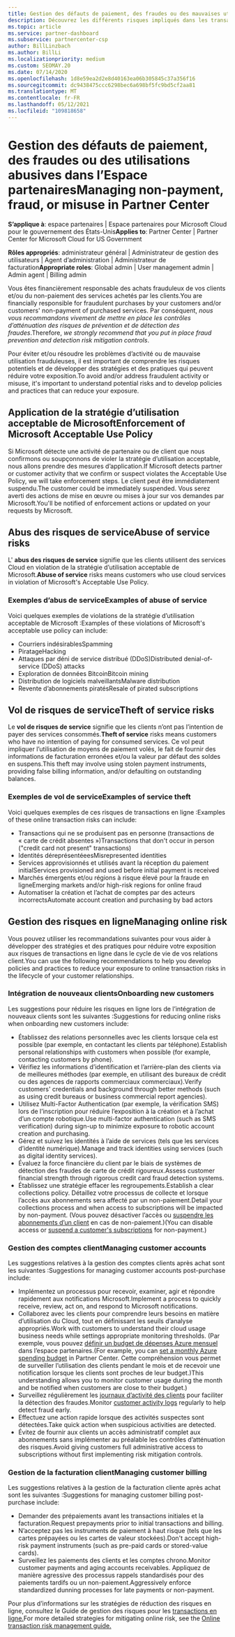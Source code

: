 ```yaml
---
title: Gestion des défauts de paiement, des fraudes ou des mauvaises utilisations
description: Découvrez les différents risques impliqués dans les transactions en ligne et les meilleures pratiques pour gérer et atténuer ces risques dans l’espace partenaires.
ms.topic: article
ms.service: partner-dashboard
ms.subservice: partnercenter-csp
author: BillLinzbach
ms.author: BillLi
ms.localizationpriority: medium
ms.custom: SEOMAY.20
ms.date: 07/14/2020
ms.openlocfilehash: 1d8e59ea2d2e8d40163ea06b305845c37a356f16
ms.sourcegitcommit: dc9438475ccc6298bec6a698bf5fc9bd5cf2aa81
ms.translationtype: MT
ms.contentlocale: fr-FR
ms.lasthandoff: 05/12/2021
ms.locfileid: "109818658"
---
```

# <a name="managing-non-payment-fraud-or-misuse-in-partner-center"></a><span data-ttu-id="30c52-103">Gestion des défauts de paiement, des fraudes ou des utilisations abusives dans l’Espace partenaires</span><span class="sxs-lookup"><span data-stu-id="30c52-103">Managing non-payment, fraud, or misuse in Partner Center</span></span>

<span data-ttu-id="30c52-104">**S’applique à**: espace partenaires | Espace partenaires pour Microsoft Cloud pour le gouvernement des États-Unis</span><span class="sxs-lookup"><span data-stu-id="30c52-104">**Applies to**: Partner Center | Partner Center for Microsoft Cloud for US Government</span></span>

<span data-ttu-id="30c52-105">**Rôles appropriés**: administrateur général | Administrateur de gestion des utilisateurs | Agent d’administration | Administrateur de facturation</span><span class="sxs-lookup"><span data-stu-id="30c52-105">**Appropriate roles**: Global admin | User management admin | Admin agent | Billing admin</span></span>

<span data-ttu-id="30c52-106">Vous êtes financièrement responsable des achats frauduleux de vos clients et/ou du non-paiement des services achetés par les clients.</span><span class="sxs-lookup"><span data-stu-id="30c52-106">You are financially responsible for fraudulent purchases by your customers and/or customers' non-payment of purchased services.</span></span> <span data-ttu-id="30c52-107">Par conséquent, *nous vous recommandons vivement de mettre en place les contrôles d’atténuation des risques de prévention et de détection des fraudes*.</span><span class="sxs-lookup"><span data-stu-id="30c52-107">Therefore, *we strongly recommend that you put in place fraud prevention and detection risk mitigation controls*.</span></span>

<span data-ttu-id="30c52-108">Pour éviter et/ou résoudre les problèmes d’activité ou de mauvaise utilisation frauduleuses, il est important de comprendre les risques potentiels et de développer des stratégies et des pratiques qui peuvent réduire votre exposition.</span><span class="sxs-lookup"><span data-stu-id="30c52-108">To avoid and/or address fraudulent activity or misuse, it's important to understand potential risks and to develop policies and practices that can reduce your exposure.</span></span>

## <a name="enforcement-of-microsoft-acceptable-use-policy"></a><span data-ttu-id="30c52-109">Application de la stratégie d’utilisation acceptable de Microsoft</span><span class="sxs-lookup"><span data-stu-id="30c52-109">Enforcement of Microsoft Acceptable Use Policy</span></span>

<span data-ttu-id="30c52-110">Si Microsoft détecte une activité de partenaire ou de client que nous confirmons ou soupçonnons de violer la stratégie d’utilisation acceptable, nous allons prendre des mesures d’application.</span><span class="sxs-lookup"><span data-stu-id="30c52-110">If Microsoft detects partner or customer activity that we confirm or suspect violates the Acceptable Use Policy, we will take enforcement steps.</span></span> <span data-ttu-id="30c52-111">Le client peut être immédiatement suspendu.</span><span class="sxs-lookup"><span data-stu-id="30c52-111">The customer could be immediately suspended.</span></span> <span data-ttu-id="30c52-112">Vous serez averti des actions de mise en œuvre ou mises à jour sur vos demandes par Microsoft.</span><span class="sxs-lookup"><span data-stu-id="30c52-112">You'll be notified of enforcement actions or updated on your requests by Microsoft.</span></span>

## <a name="abuse-of-service-risks"></a><span data-ttu-id="30c52-113">Abus des risques de service</span><span class="sxs-lookup"><span data-stu-id="30c52-113">Abuse of service risks</span></span>

<span data-ttu-id="30c52-114">L' **abus des risques de service** signifie que les clients utilisent des services Cloud en violation de la stratégie d’utilisation acceptable de Microsoft.</span><span class="sxs-lookup"><span data-stu-id="30c52-114">**Abuse of service** risks means customers who use cloud services in violation of Microsoft's Acceptable Use Policy.</span></span>

### <a name="examples-of-abuse-of-service"></a><span data-ttu-id="30c52-115">Exemples d’abus de service</span><span class="sxs-lookup"><span data-stu-id="30c52-115">Examples of abuse of service</span></span>

<span data-ttu-id="30c52-116">Voici quelques exemples de violations de la stratégie d’utilisation acceptable de Microsoft :</span><span class="sxs-lookup"><span data-stu-id="30c52-116">Examples of these violations of Microsoft's acceptable use policy can include:</span></span>

- <span data-ttu-id="30c52-117">Courriers indésirables</span><span class="sxs-lookup"><span data-stu-id="30c52-117">Spamming</span></span>
- <span data-ttu-id="30c52-118">Piratage</span><span class="sxs-lookup"><span data-stu-id="30c52-118">Hacking</span></span>
- <span data-ttu-id="30c52-119">Attaques par déni de service distribué (DDoS)</span><span class="sxs-lookup"><span data-stu-id="30c52-119">Distributed denial-of-service (DDoS) attacks</span></span>
- <span data-ttu-id="30c52-120">Exploration de données Bitcoin</span><span class="sxs-lookup"><span data-stu-id="30c52-120">Bitcoin mining</span></span>
- <span data-ttu-id="30c52-121">Distribution de logiciels malveillants</span><span class="sxs-lookup"><span data-stu-id="30c52-121">Malware distribution</span></span>
- <span data-ttu-id="30c52-122">Revente d’abonnements piratés</span><span class="sxs-lookup"><span data-stu-id="30c52-122">Resale of pirated subscriptions</span></span>

## <a name="theft-of-service-risks"></a><span data-ttu-id="30c52-123">Vol de risques de service</span><span class="sxs-lookup"><span data-stu-id="30c52-123">Theft of service risks</span></span>

<span data-ttu-id="30c52-124">Le **vol de risques de service** signifie que les clients n’ont pas l’intention de payer des services consommés.</span><span class="sxs-lookup"><span data-stu-id="30c52-124">**Theft of service** risks means customers who have no intention of paying for consumed services.</span></span> <span data-ttu-id="30c52-125">Ce vol peut impliquer l’utilisation de moyens de paiement volés, le fait de fournir des informations de facturation erronées et/ou la valeur par défaut des soldes en suspens.</span><span class="sxs-lookup"><span data-stu-id="30c52-125">This theft may involve using stolen payment instruments, providing false billing information, and/or defaulting on outstanding balances.</span></span>

### <a name="examples-of-service-theft"></a><span data-ttu-id="30c52-126">Exemples de vol de service</span><span class="sxs-lookup"><span data-stu-id="30c52-126">Examples of service theft</span></span>

<span data-ttu-id="30c52-127">Voici quelques exemples de ces risques de transactions en ligne :</span><span class="sxs-lookup"><span data-stu-id="30c52-127">Examples of these online transaction risks can include:</span></span>

- <span data-ttu-id="30c52-128">Transactions qui ne se produisent pas en personne (transactions de « carte de crédit absentes »)</span><span class="sxs-lookup"><span data-stu-id="30c52-128">Transactions that don't occur in person ("credit card not present" transactions)</span></span>
- <span data-ttu-id="30c52-129">Identités déreprésentéees</span><span class="sxs-lookup"><span data-stu-id="30c52-129">Misrepresented identities</span></span>
- <span data-ttu-id="30c52-130">Services approvisionnés et utilisés avant la réception du paiement initial</span><span class="sxs-lookup"><span data-stu-id="30c52-130">Services provisioned and used before initial payment is received</span></span>
- <span data-ttu-id="30c52-131">Marchés émergents et/ou régions à risque élevé pour la fraude en ligne</span><span class="sxs-lookup"><span data-stu-id="30c52-131">Emerging markets and/or high-risk regions for online fraud</span></span>
- <span data-ttu-id="30c52-132">Automatiser la création et l’achat de comptes par des acteurs incorrects</span><span class="sxs-lookup"><span data-stu-id="30c52-132">Automate account creation and purchasing by bad actors</span></span>

## <a name="managing-online-risk"></a><span data-ttu-id="30c52-133">Gestion des risques en ligne</span><span class="sxs-lookup"><span data-stu-id="30c52-133">Managing online risk</span></span>

<span data-ttu-id="30c52-134">Vous pouvez utiliser les recommandations suivantes pour vous aider à développer des stratégies et des pratiques pour réduire votre exposition aux risques de transactions en ligne dans le cycle de vie de vos relations client.</span><span class="sxs-lookup"><span data-stu-id="30c52-134">You can use the following recommendations to help you develop policies and practices to reduce your exposure to online transaction risks in the lifecycle of your customer relationships.</span></span>

### <a name="onboarding-new-customers"></a><span data-ttu-id="30c52-135">Intégration de nouveaux clients</span><span class="sxs-lookup"><span data-stu-id="30c52-135">Onboarding new customers</span></span>

<span data-ttu-id="30c52-136">Les suggestions pour réduire les risques en ligne lors de l’intégration de nouveaux clients sont les suivantes :</span><span class="sxs-lookup"><span data-stu-id="30c52-136">Suggestions for reducing online risks when onboarding new customers include:</span></span>

- <span data-ttu-id="30c52-137">Établissez des relations personnelles avec les clients lorsque cela est possible (par exemple, en contactant les clients par téléphone).</span><span class="sxs-lookup"><span data-stu-id="30c52-137">Establish personal relationships with customers when possible (for example, contacting customers by phone).</span></span>
- <span data-ttu-id="30c52-138">Vérifiez les informations d’identification et l’arrière-plan des clients via de meilleures méthodes (par exemple, en utilisant des bureaux de crédit ou des agences de rapports commerciaux commerciaux).</span><span class="sxs-lookup"><span data-stu-id="30c52-138">Verify customers' credentials and background through better methods (such as using credit bureaus or business commercial report agencies).</span></span>
- <span data-ttu-id="30c52-139">Utilisez Multi-Factor Authentication (par exemple, la vérification SMS) lors de l’inscription pour réduire l’exposition à la création et à l’achat d’un compte robotique.</span><span class="sxs-lookup"><span data-stu-id="30c52-139">Use multi-factor authentication (such as SMS verification) during sign-up to minimize exposure to robotic account creation and purchasing.</span></span>
- <span data-ttu-id="30c52-140">Gérez et suivez les identités à l’aide de services (tels que les services d’identité numérique).</span><span class="sxs-lookup"><span data-stu-id="30c52-140">Manage and track identities using services (such as digital identity services).</span></span>
- <span data-ttu-id="30c52-141">Évaluez la force financière du client par le biais de systèmes de détection des fraudes de carte de crédit rigoureux.</span><span class="sxs-lookup"><span data-stu-id="30c52-141">Assess customer financial strength through rigorous credit card fraud detection systems.</span></span>
- <span data-ttu-id="30c52-142">Établissez une stratégie effacer les regroupements.</span><span class="sxs-lookup"><span data-stu-id="30c52-142">Establish a clear collections policy.</span></span> <span data-ttu-id="30c52-143">Détaillez votre processus de collecte et lorsque l’accès aux abonnements sera affecté par un non-paiement.</span><span class="sxs-lookup"><span data-stu-id="30c52-143">Detail your collections process and when access to subscriptions will be impacted by non-payment.</span></span> <span data-ttu-id="30c52-144">(Vous pouvez désactiver l’accès ou [suspendre les abonnements d’un client](create-a-new-subscription.md#suspend-a-subscription) en cas de non-paiement.)</span><span class="sxs-lookup"><span data-stu-id="30c52-144">(You can disable access or [suspend a customer's subscriptions](create-a-new-subscription.md#suspend-a-subscription) for non-payment.)</span></span>

### <a name="managing-customer-accounts"></a><span data-ttu-id="30c52-145">Gestion des comptes client</span><span class="sxs-lookup"><span data-stu-id="30c52-145">Managing customer accounts</span></span>

<span data-ttu-id="30c52-146">Les suggestions relatives à la gestion des comptes clients après achat sont les suivantes :</span><span class="sxs-lookup"><span data-stu-id="30c52-146">Suggestions for managing customer accounts post-purchase include:</span></span>

- <span data-ttu-id="30c52-147">Implémentez un processus pour recevoir, examiner, agir et répondre rapidement aux notifications Microsoft.</span><span class="sxs-lookup"><span data-stu-id="30c52-147">Implement a process to quickly receive, review, act on, and respond to Microsoft notifications.</span></span>
- <span data-ttu-id="30c52-148">Collaborez avec les clients pour comprendre leurs besoins en matière d’utilisation du Cloud, tout en définissant les seuils d’analyse appropriés.</span><span class="sxs-lookup"><span data-stu-id="30c52-148">Work with customers to understand their cloud usage business needs while settings appropriate monitoring thresholds.</span></span> <span data-ttu-id="30c52-149">(Par exemple, vous pouvez [définir un budget de dépenses Azure mensuel](set-an-azure-spending-budget-for-your-customers.md) dans l’espace partenaires.</span><span class="sxs-lookup"><span data-stu-id="30c52-149">(For example, you can [set a monthly Azure spending budget](set-an-azure-spending-budget-for-your-customers.md) in Partner Center.</span></span> <span data-ttu-id="30c52-150">Cette compréhension vous permet de surveiller l’utilisation des clients pendant le mois et de recevoir une notification lorsque les clients sont proches de leur budget.)</span><span class="sxs-lookup"><span data-stu-id="30c52-150">This understanding allows you to monitor customer usage during the month and be notified when customers are close to their budget.)</span></span>
- <span data-ttu-id="30c52-151">Surveillez régulièrement les [journaux d’activité des clients](activity-logs.md) pour faciliter la détection des fraudes.</span><span class="sxs-lookup"><span data-stu-id="30c52-151">Monitor [customer activity logs](activity-logs.md) regularly to help detect fraud early.</span></span>
- <span data-ttu-id="30c52-152">Effectuez une action rapide lorsque des activités suspectes sont détectées.</span><span class="sxs-lookup"><span data-stu-id="30c52-152">Take quick action when suspicious activities are detected.</span></span>
- <span data-ttu-id="30c52-153">Évitez de fournir aux clients un accès administratif complet aux abonnements sans implémenter au préalable les contrôles d’atténuation des risques.</span><span class="sxs-lookup"><span data-stu-id="30c52-153">Avoid giving customers full administrative access to subscriptions without first implementing risk mitigation controls.</span></span>

### <a name="managing-customer-billing"></a><span data-ttu-id="30c52-154">Gestion de la facturation client</span><span class="sxs-lookup"><span data-stu-id="30c52-154">Managing customer billing</span></span>

<span data-ttu-id="30c52-155">Les suggestions relatives à la gestion de la facturation cliente après achat sont les suivantes :</span><span class="sxs-lookup"><span data-stu-id="30c52-155">Suggestions for managing customer billing post-purchase include:</span></span>

- <span data-ttu-id="30c52-156">Demander des prépaiements avant les transactions initiales et la facturation.</span><span class="sxs-lookup"><span data-stu-id="30c52-156">Request prepayments prior to initial transactions and billing.</span></span>
- <span data-ttu-id="30c52-157">N’acceptez pas les instruments de paiement à haut risque (tels que les cartes prépayées ou les cartes de valeur stockées).</span><span class="sxs-lookup"><span data-stu-id="30c52-157">Don't accept high-risk payment instruments (such as pre-paid cards or stored-value cards).</span></span>
- <span data-ttu-id="30c52-158">Surveillez les paiements des clients et les comptes chrono.</span><span class="sxs-lookup"><span data-stu-id="30c52-158">Monitor customer payments and aging accounts receivables.</span></span> <span data-ttu-id="30c52-159">Appliquez de manière agressive des processus rappels standardisés pour des paiements tardifs ou un non-paiement.</span><span class="sxs-lookup"><span data-stu-id="30c52-159">Aggressively enforce standardized dunning processes for late payments or non-payment.</span></span>

<span data-ttu-id="30c52-160">Pour plus d’informations sur les stratégies de réduction des risques en ligne, consultez le Guide de gestion des risques pour les [transactions en ligne.](https://query.prod.cms.rt.microsoft.com/cms/api/am/binary/RE4Bhtt)</span><span class="sxs-lookup"><span data-stu-id="30c52-160">For more detailed strategies for mitigating online risk, see the [Online transaction risk management guide.](https://query.prod.cms.rt.microsoft.com/cms/api/am/binary/RE4Bhtt)</span></span>
